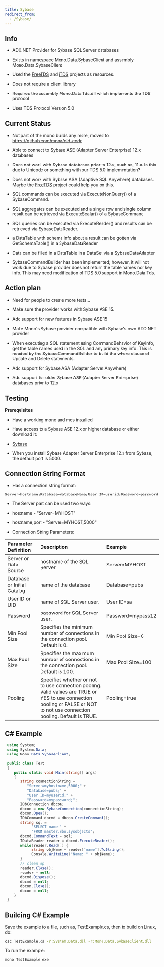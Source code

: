 ```yaml
---
title: Sybase
redirect_from:
  - /Sybase/
---
```


Info
----

-   ADO.NET Provider for Sybase SQL Server databases

-   Exists in namespace Mono.Data.SybaseClient and assembly Mono.Data.SybaseClient

-   Used the [FreeTDS](http://www.freetds.org/) and [jTDS](http://jtds.sourceforge.net/) projects as resources.

-   Does not require a client library

-   Requires the assembly Mono.Data.Tds.dll which implements the TDS protocol

-   Uses TDS Protocol Version 5.0

Current Status
--------------

-   Not part of the mono builds any more, moved to <https://github.com/mono/old-code>

-   Able to connect to Sybase ASE (Adapter Server Enterprise) 12.x databases

-   Does not work with Sybase databases prior to 12.x, such as, 11.x. Is this due to Unicode or something with our TDS 5.0 implementation?

-   Does not work with Sybase ASA (Adaptive SQL Anywhere) databases. Maybe the [FreeTDS](http://www.freetds.org/) project could help you on this.

-   SQL commands can be executed via ExecuteNonQuery() of a SybaseCommand.

-   SQL aggregates can be executed and a single row and single column result can be retrieved via ExecuteScalar() of a SybaseCommand

-   SQL queries can be executed via ExecuteReader() and results can be retrieved via SybaseDataReader.

-   a DataTable with schema info about a result can be gotten via GetSchemaTable() in a SybaseDataReader

-   Data can be filled in a DataTable in a DataSet via a SybaseDataAdapter

-   SybaseCommandBuilder has been implemented; however, it will not work due to Sybase provider does not return the table names nor key info. This may need modification of TDS 5.0 support in Mono.Data.Tds.

Action plan
-----------

-   Need for people to create more tests...

-   Make sure the provider works with Sybase ASE 15.

-   Add support for new features in Sybase ASE 15

-   Make Mono's Sybase provider compatible with Sybase's own ADO.NET provider

-   When executing a SQL statement using CommandBehavior of KeyInfo, get the table names used in the SQL and any primary key info. This is needed by the SybaseCommandBuilder to build the where clause of Update and Delete statements.

-   Add support for Sybase ASA (Adapter Server Anywhere)

-   Add support for older Sybase ASE (Adapter Server Enterprise) databases prior to 12.x

Testing
-------

**Prerequisites**

-   Have a working mono and mcs installed

-   Have access to a Sybase ASE 12.x or higher database or either download it:

-   [Sybase](http://www.sybase.com/downloads)

-   When you install Sybase Adapter Server Enterprise 12.x from Sybase, the default port is 5000.

Connection String Format
------------------------

-   Has a connection string format:

<!-- -->

    Server=hostname;Database=databaseName;User ID=userid;Password=password

-   The Server part can be used two ways:

-   hostname - "Server=MYHOST"

-   hostname,port - "Server=MYHOST,5000"

-   Connection String Parameters:

|Parameter Definition|Description|Example|
|:-------------------|:----------|:------|
|Server or Data Source|hostname of the SQL Server|Server=MYHOST|
|Database or Initial Catalog|name of the database|Database=pubs|
|User ID or UID|name of SQL Server user.|User ID=sa|
|Password|password for SQL Server user.|Password=mypass12|
|Min Pool Size|Specifies the minimum number of connections in the connection pool. Default is 0.|Min Pool Size=0|
|Max Pool Size|Specifies the maximum number of connections in the connection pool. Default is 100.|Max Pool Size=100|
|Pooling|Specifies whether or not to use connection pooling. Valid values are TRUE or YES to use connection pooling or FALSE or NOT to not use connection pooling. Default is TRUE.|Pooling=true|

C# Example
----------

``` csharp
 using System;
 using System.Data;
 using Mono.Data.SybaseClient;
 
 public class Test
 {
    public static void Main(string[] args)
    {
       string connectionString =
          "Server=myhostname,5000;" +
          "Database=pubs;" +
          "User ID=myuserid;" +
          "Password=mypassword;";
       IDbConnection dbcon;
       dbcon = new SybaseConnection(connectionString);
       dbcon.Open();
       IDbCommand dbcmd = dbcon.CreateCommand();
       string sql =
            "SELECT name " +
            "FROM master.dbo.sysobjects";
       dbcmd.CommandText = sql;
       IDataReader reader = dbcmd.ExecuteReader();
       while(reader.Read()) {
            string objName = reader["name"].ToString();
            Console.WriteLine("Name: " + objName);
       }
       // clean up
       reader.Close();
       reader = null;
       dbcmd.Dispose();
       dbcmd = null;
       dbcon.Close();
       dbcon = null;
    }
 }
```

Building C# Example
--------------------

Save the example to a file, such as, TestExample.cs, then to build on Linux, do:

``` bash
csc TestExample.cs -r:System.Data.dll -r:Mono.Data.SybaseClient.dll
```

To run the example:

``` bash
mono TestExample.exe
```
